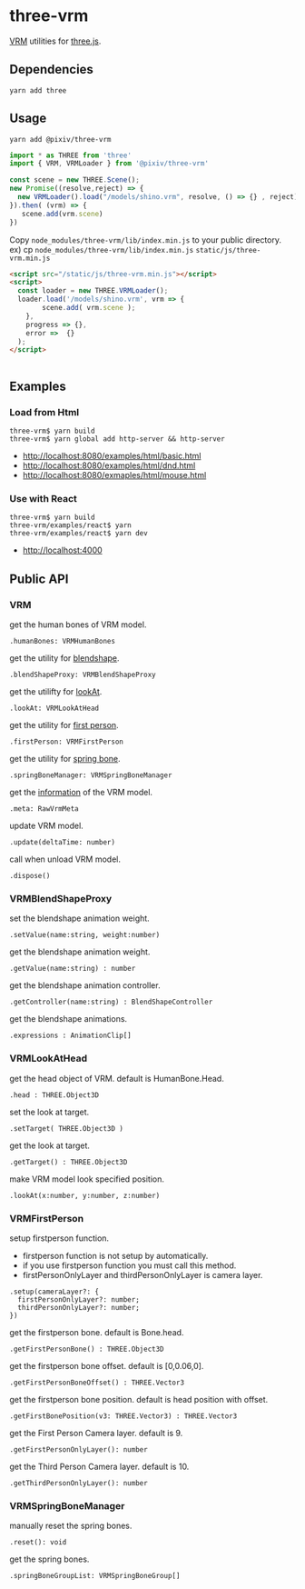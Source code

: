# three-vrm

[VRM](https://vrm.dev/) utilities for [three.js](https://threejs.org/).

## Dependencies

```
yarn add three
```

## Usage

```
yarn add @pixiv/three-vrm
```

```javascript
import * as THREE from 'three'
import { VRM, VRMLoader } from '@pixiv/three-vrm'

const scene = new THREE.Scene();
new Promise((resolve,reject) => {
  new VRMLoader().load("/models/shino.vrm", resolve, () => {} , reject)
}).then( (vrm) => {
   scene.add(vrm.scene)
})
```

Copy `node_modules/three-vrm/lib/index.min.js` to your public directory.  
ex) cp `node_modules/three-vrm/lib/index.min.js` `static/js/three-vrm.min.js`

```html
<script src="/static/js/three-vrm.min.js"></script>
<script>
  const loader = new THREE.VRMLoader();
  loader.load('/models/shino.vrm', vrm => { 
        scene.add( vrm.scene );  
    },
  	progress => {},
  	error =>  {}
  );
</script>	
```



```javascript

```

## Examples

### Load from Html

```
three-vrm$ yarn build
three-vrm$ yarn global add http-server && http-server
```

* <http://localhost:8080/examples/html/basic.html>
* <http://localhost:8080/examples/html/dnd.html>
* <http://localhost:8080/exmaples/html/mouse.html>

### Use with React

```
three-vrm$ yarn build
three-vrm/examples/react$ yarn
three-vrm/examples/react$ yarn dev
```

* <http://localhost:4000>

## Public API 

### VRM

get the human bones of VRM model.
```
.humanBones: VRMHumanBones
```

get the utility for [blendshape](https://vrm.dev/univrm/components/univrm_blendshape/).
```
.blendShapeProxy: VRMBlendShapeProxy
```

get the utilifty for [lookAt](https://vrm.dev/univrm/components/univrm_firstperson/).
```
.lookAt: VRMLookAtHead
```

get the utility for [first person](https://vrm.dev/univrm/components/univrm_lookat/).
```
.firstPerson: VRMFirstPerson
```

get the utility for [spring bone](https://vrm.dev/univrm/components/univrm_secondary/).
```
.springBoneManager: VRMSpringBoneManager
```

get the [information](https://vrm.dev/univrm/components/univrm_meta/) of the VRM model.
```
.meta: RawVrmMeta
```

update VRM model.
```
.update(deltaTime: number)
```

call when unload VRM model.
```
.dispose()
```

### VRMBlendShapeProxy 


set the blendshape animation weight.
```
.setValue(name:string, weight:number)
```

get the blendshape animation weight.
```
.getValue(name:string) : number
```

get the blendshape animation controller.
```
.getController(name:string) : BlendShapeController
```

get the blendshape animations.
```
.expressions : AnimationClip[]
```

### VRMLookAtHead

get the head object of VRM. default is HumanBone.Head.
```
.head : THREE.Object3D 
```

set the look at target.
```
.setTarget( THREE.Object3D )
```

get the look at target.
```
.getTarget() : THREE.Object3D
```

make VRM model look specified position.
```
.lookAt(x:number, y:number, z:number)
```

### VRMFirstPerson

setup firstperson function.
* firstperson function is not setup by automatically.
* if you use firstperson function you must call this method.
* firstPersonOnlyLayer and thirdPersonOnlyLayer is camera layer.

```
.setup(cameraLayer?: {
  firstPersonOnlyLayer?: number;
  thirdPersonOnlyLayer?: number;
}) 
```

get the firstperson bone. default is Bone.head.
```
.getFirstPersonBone() : THREE.Object3D
```

get the firstperson bone offset. default is [0,0.06,0].
```
.getFirstPersonBoneOffset() : THREE.Vector3 
```

get the firstperson bone position. default is head position with offset.
```
.getFirstBonePosition(v3: THREE.Vector3) : THREE.Vector3
```

get the First Person Camera layer. default is 9.
```
.getFirstPersonOnlyLayer(): number
```

get the Third Person Camera layer. default is 10.
```
.getThirdPersonOnlyLayer(): number
```

### VRMSpringBoneManager

manually reset the spring bones.
```
.reset(): void
```

get the spring bones.
```
.springBoneGroupList: VRMSpringBoneGroup[]
```